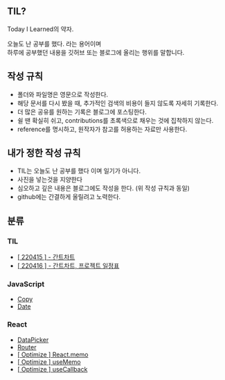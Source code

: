 ## TIL?

Today I Learned의 약자.

오늘도 난 공부를 했다. 라는 용어이며 <br>
하루에 공부했던 내용을 깃허브 또는 블로그에 올리는 행위를 말합니다.

## 작성 규칙

- 폴더와 파일명은 영문으로 작성한다.
- 해당 문서를 다시 봤을 때, 추가적인 검색의 비용이 들지 않도록 자세히 기록한다.
- 더 많은 공유를 원하는 기록은 블로그에 포스팅한다.
- 쉴 땐 확실히 쉬고, contributions를 초록색으로 채우는 것에 집착하지 않는다.
- reference를 명시하고, 원작자가 참고를 허용하는 자료만 사용한다.

## 내가 정한 작성 규칙

- TIL는 오늘도 난 공부를 했다 이며 일기가 아니다.
- 사진을 넣는것을 지양한다
- 심오하고 깊은 내용은 블로그에도 작성을 한다. (위 작성 규칙과 동일)
- github에는 간결하게 올릴려고 노력한다.

## 분류

### TIL

- [[ 220415 ] - 간트차트](https://github.com/GangOn0215/dev-til/blob/main/TIL/220415.md)
- [[ 220416 ] - 간트차트, 프로젝트 일정표](https://github.com/GangOn0215/dev-til/blob/main/TIL/220416.md)

### JavaScript

- [Copy](https://github.com/GangOn0215/dev-til/blob/main/JavaScript/Copy.md)
- [Date](https://github.com/GangOn0215/dev-til/blob/main/JavaScript/Date.md)

### React

- [DataPicker](https://github.com/GangOn0215/dev-til/blob/main/React/DatePicker.md)
- [Router](https://github.com/GangOn0215/dev-til/blob/main/React/Router.md)
- [[ Optimize ] React.memo](https://github.com/GangOn0215/dev-til/blob/main/React/%5B%20Optimize%20%5D%20ReactMemo.md)
- [[ Optimize ] useMemo](https://github.com/GangOn0215/dev-til/blob/main/React/%5B%20Optimize%20%5D%20useMemo.md)
- [[ Optimize ] useCallback](https://github.com/GangOn0215/dev-til/blob/main/React/%5B%20Optimize%20%5D%20useCallback.md)
